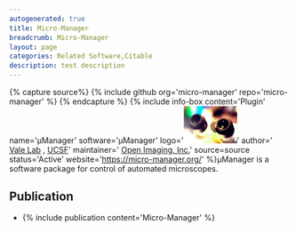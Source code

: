 ```yaml
---
autogenerated: true
title: Micro-Manager
breadcrumb: Micro-Manager
layout: page
categories: Related Software,Citable
description: test description
---
```



{% capture source%}
{% include github org='micro-manager' repo='micro-manager' %}
{% endcapture %}
{% include info-box content='Plugin' name='μManager' software='μManager' logo='<img src="/images/pages/Mm-icon.jpg" width="96"/>' author=' [Vale Lab](http://valelab.ucsf.edu/) , [UCSF](http://www.ucsf.edu/)' maintainer=' [Open Imaging, Inc.](https://open-imaging.com/)' source=source status='Active' website='https://micro-manager.org/' %}μManager is a software package for control of automated microscopes.

Publication
-----------

-   {% include publication content='Micro-Manager' %}

 
